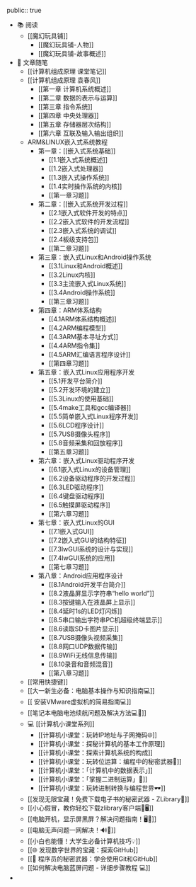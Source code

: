 public:: true

- 📚 阅读
	- [[魔幻玩具铺]]
		- [[魔幻玩具铺-人物]]
		- [[魔幻玩具铺-故事概述]]
- 💬 文章随笔
	- [[计算机组成原理  课堂笔记]]
	- [[计算机组成原理  袁春风]]
		- [[第一章 计算机系统概述]]
		- [[第二章 数据的表示与运算]]
		- [[第三章 指令系统]]
		- [[第四章 中央处理器]]
		- [[第五章 存储器层次结构]]
		- [[第六章 互联及输入输出组织]]
	- ARM&LINUX嵌入式系统教程
		- 第一章：[[嵌入式系统基础]]
			- [[1.1嵌入式系统概述]]
			- [[1.2嵌入式处理器]]
			- [[1.3嵌入式操作系统]]
			- [[1.4实时操作系统的内核]]
			- [[第一章习题]]
		- 第二章：[[嵌入式系统开发过程]]
			- [[2.1嵌入式软件开发的特点]]
			- [[2.2嵌入式软件的开发流程]]
			- [[2.3嵌入式系统的调试]]
			- [[2.4板级支持包]]
			- [[第二章习题]]
		- 第三章：嵌入式Linux和Android操作系统
			- [[3.1Linux和Android概述]]
			- [[3.2Linux内核]]
			- [[3.3主流嵌入式Linux系统]]
			- [[3.4Android操作系统]]
			- [[第三章习题]]
		- 第四章：ARM体系结构
			- [[4.1ARM体系结构概述]]
			- [[4.2ARM编程模型]]
			- [[4.3ARM基本寻址方式]]
			- [[4.4ARM指令集]]
			- [[4.5ARM汇编语言程序设计]]
			- [[第四章习题]]
		- 第五章：嵌入式Linux应用程序开发
			- [[5.1开发平台简介]]
			- [[5.2开发环境的建立]]
			- [[5.3Linux的使用基础]]
			- [[5.4make工具和gcc编译器]]
			- [[5.5简单嵌入式Linux程序开发]]
			- [[5.6LCD程序设计]]
			- [[5.7USB摄像头程序]]
			- [[5.8音频采集和回放程序]]
			- [[第五章习题]]
		- 第六章：嵌入式Linux驱动程序开发
			- [[6.1嵌入式Linux的设备管理]]
			- [[6.2设备驱动程序的开发过程]]
			- [[6.3LED驱动程序]]
			- [[6.4键盘驱动程序]]
			- [[6.5触摸屏驱动程序]]
			- [[第六章习题]]
		- 第七章：嵌入式Linux的GUI
			- [[7.1嵌入式GUI]]
			- [[7.2嵌入式GUI的结构特征]]
			- [[7.3lwGUI系统的设计与实现]]
			- [[7.4lwGUI系统的应用]]
			- [[第七章习题]]
		- 第八章：Android应用程序设计
			- [[8.1Android开发平台简介]]
			- [[8.2液晶屏显示字符串“hello world”]]
			- [[8.3按键输入在液晶屏上显示]]
			- [[8.4延时1s的LED灯闪烁]]
			- [[8.5串口输出字符串PC机超级终端显示]]
			- [[8.6读取SD卡图片显示]]
			- [[8.7USB摄像头视频采集]]
			- [[8.8网口UDP数据传输]]
			- [[8.9WiFi无线信息传输]]
			- [[8.10录音和音频混音]]
			- [[第八章习题]]
	- [[常用快捷键]]
	- [[大一新生必备：电脑基本操作与知识指南💻]]
	- [[ 安装VMware虚拟机的简易指南💻]]
	- [[笔记本电脑电池续航问题及解决方法💻🔋]]
	- 💻 [[计算机小课堂系列]]
		- [[计算机小课堂：玩转IP地址与子网掩码🌐]]
		- [[计算机小课堂：探秘计算机的基本工作原理]]
		- [[计算机小课堂：探索计算机系统的构成]]
		- [[计算机小课堂：玩转位运算：编程中的秘密武器🚀]]
		- [[计算机小课堂：「计算机中的数据表示」]]
		- [[计算机小课堂：「掌握二进制运算」📖]]
		- [[计算机小课堂：玩转进制转换与编程世界🕶]]
	- [[发现无限宝藏！免费下载电子书的秘密武器 - ZLibrary📖]]
	- [[小心假冒，教你轻松下载zlibrary客户端🚀🖥]]
	- [[电脑开机，显示屏黑屏？解决问题指南！🖥️🔌]]
	- [[电脑无声问题一网解决！🔊🚫]]
	- [[小白也能懂！大学生必备计算机技巧💡]]
	- [[🌐 发现数字世界的宝藏：探索GitHub]]
	- [[🚀 程序员的秘密武器：学会使用Git和GitHub]]
	- [[如何解决电脑蓝屏问题 - 详细步骤教程 💻]]
-